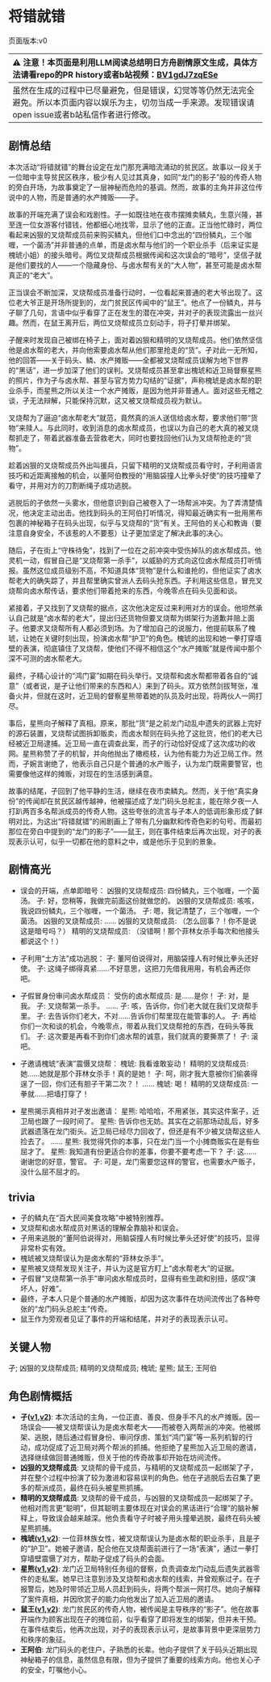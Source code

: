 # 将错就错
页面版本:v0
 

| :warning: 注意！本页面是利用LLM阅读总结明日方舟剧情原文生成，具体方法请看repo的PR history或者b站视频：[BV1gdJ7zqESe](https://www.bilibili.com/video/BV1gdJ7zqESe/)         |
|:----------------------------|
| 虽然在生成的过程中已尽量避免，但是错误，幻觉等等仍然无法完全避免。所以本页面内容以娱乐为主，切勿当成一手来源。发现错误请open issue或者b站私信作者进行修改。|



## 剧情总结
本次活动“将错就错”的舞台设定在龙门那充满暗流涌动的贫民区。故事以一段关于一位暗中主导贫民区秩序，极少有人见过其真身，如同“龙门的影子”般的传奇人物的旁白开场，为故事奠定了一层神秘而危险的基调。然而，故事的主角并非这位传说中的人物，而是普通的水产摊贩——孑。

故事的开端充满了误会和戏剧性。孑一如既往地在夜市摆摊卖鳞丸，生意兴隆，甚至连一位女游客付错钱，他都细心地找零，显示了他的正直。正当他忙碌时，两位看起来凶狠的叉烧帮成员前来购买鳞丸，但他们口中念出的“四份鳞丸，三个咖喱，一个菌汤”并非普通的点单，而是卤水帮与他们的一个职业杀手（后来证实是槐琥小姐）的接头暗号。两位叉烧帮成员根据传闻和这次误会的“暗号”，坚信孑就是他们要找的人——一个隐藏身份、与卤水帮有关的“大人物”，甚至可能是卤水帮真正的“老大”。

正当误会不断加深，叉烧帮成员准备行动时，一位看起来普通的老大爷出现了。这位老大爷正是开场所提到的，龙门贫民区传闻中的“鼠王”。他点了一份鳞丸，并与孑聊了几句，言语中似乎看穿了正在发生的潜在冲突，并对孑的表现流露出一丝兴趣。然而，在鼠王离开后，两位叉烧帮成员立刻动手，将孑打晕并绑架。

孑醒来时发现自己被绑在椅子上，面对着凶狠和精明的叉烧帮成员。他们依然坚信他是卤水帮的老大，并向他索要卤水帮从他们那里抢走的“货”。孑对此一无所知，他的回答——关于码头、鳞、水产摊贩——全都被叉烧帮成员误解为地下世界的“黑话”，进一步加深了他们的误判。叉烧帮成员甚至拿出槐琥和近卫局督察星熊的照片，作为孑与卤水帮、甚至与官方势力勾结的“证据”，声称槐琥是卤水帮的职业杀手，而星熊之所以关注一个水产摊贩，是因为他并非普通人。面对这些无稽之谈，孑无法辩解，只能保持沉默，这又被叉烧帮成员视为默认。

叉烧帮为了逼迫“卤水帮老大”就范，竟然真的派人送信给卤水帮，要求他们带“货物”来赎人。与此同时，收到消息的卤水帮成员，也误以为自己的老大真的被叉烧帮抓走了，带着武器准备去营救老大，同时也要找回他们认为叉烧帮抢走的“货物”。

趁着凶狠的叉烧帮成员外出叫援兵，只留下精明的叉烧帮成员看守时，孑利用语言技巧和近距离接触的机会，以董阿伯教授的“用脑袋撞人比拳头好使”的技巧撞晕了看守，并用对方的刀割断绳子成功逃脱。

逃脱后的孑依然一头雾水，但他意识到自己被卷入了一场帮派冲突。为了弄清楚情况，他决定主动出击。他找到码头的王阿伯打听情况，得知最近确实有一批用黑布包裹的神秘箱子在码头出现，似乎与叉烧帮的“货”有关。王阿伯的关心和教诲（要注意自身安全，不该惹的人不要惹）让孑更加坚定了解决此事的决心。

随后，孑在街上“守株待兔”，找到了一位在之前冲突中受伤掉队的卤水帮成员。他灵机一动，假冒自己是“叉烧帮第一杀手”，以威胁的方式向这位卤水帮成员打听情报。虽然这位成员级别不高，不知道具体“货物”是什么和谁抢的，但他证实了卤水帮老大的确失踪了，并且帮里确实曾派人去码头抢东西。孑利用这些信息，冒充叉烧帮向卤水帮传话，要求他们带着抢来的东西，今晚零点在码头见面和谈。

紧接着，孑又找到了叉烧帮的据点，这次他决定反过来利用对方的误会。他坦然承认自己就是“卤水帮的老大”，提出归还货物但要叉烧帮为绑架行为道歉并赔上面子。他要求叉烧帮所有人都必须到场。为了增加自己的说服力，他提前联系了槐琥，让她在关键时刻出现，扮演卤水帮“护卫”的角色。槐琥的出现和她一拳打穿墙壁的表演，彻底镇住了叉烧帮，使他们不得不相信这个“水产摊贩”就是传闻中那个深不可测的卤水帮老大。

最终，孑精心设计的“鸿门宴”如期在码头举行。叉烧帮和卤水帮都带着各自的“诚意”（或者说，是孑让他们带来的东西和人）来到了码头。双方依然剑拔弩张，准备火并，但就在这时，近卫局的督察星熊带着她的队员及时出现，将两伙人一网打尽。

事后，星熊向孑解释了真相。原来，那批“货”是之前龙门动乱中遗失的武器上完好的源石装置，叉烧帮试图拆卸贩卖，而卤水帮则在码头抢了这批货，他们的老大已经被近卫局逮捕。近卫局一直在调查此案，而孑的行动恰好促成了这次成功的收网。星熊称赞了孑的机智，并向他抛出了橄榄枝，认为他有能力为近卫局工作。然而，孑婉言谢绝了，他表示自己只是个普通的水产贩子，认为龙门既需要警官，也需要像他这样的摊贩，对现在的生活感到满意。

故事的结尾，孑回到了他平静的生活，继续在夜市卖鳞丸。然而，关于他“真实身份”的传闻却在贫民区越传越神，他被描述成了龙门码头总舵主，能在除夕夜一人打趴两百多名帮派成员的传奇人物。这些夸张的流言与孑本人的低调形象形成了鲜明对比，为这出“将错就错”的闹剧画上了带有几分幽默和传奇色彩的句号。而最初那位在旁白中提到的“龙门的影子”——鼠王，则在事件结束后再次出现，对孑的表现表示认可，似乎一切都在他的意料之中，或是他乐于见到的景象。
## 剧情高光
- 误会的开端，点单即暗号：
  凶狠的叉烧帮成员: 四份鳞丸，三个咖喱，一个菌汤。
  孑: 好，您稍等，我做完前面这份就做您的。
  凶狠的叉烧帮成员: 咳咳，我说四份鳞丸，三个咖喱，一个菌汤。
  孑: 嗯，我记清楚了，三个咖喱，一个菌汤。
  凶狠的叉烧帮成员: ......
  凶狠的叉烧帮成员: （怎么回事？！你不是说这是暗号吗？）
  精明的叉烧帮成员: （没错啊！那个菲林女杀手每次和他接头都说这个！）

- 孑利用“土方法”成功逃脱：
  孑: 董阿伯说得对，用脑袋撞人有时候比拳头还好使。
  孑: 这绳子绑得真紧......不好意思，这把刀先借我用用，有机会再还你吧。

- 孑假冒身份审问卤水帮成员：
  受伤的卤水帮成员: 是......是你！
  孑: 对，是我。
  孑: 叉烧帮第一杀手。
  ......
  孑: 咳，告诉你，你们老大就在我们叉烧帮手里。
  孑: 去告诉你们老大，不对......告诉你们帮里现在能管事的人。
  孑: 再给你们一次和谈的机会，今晚零点，带着从我们叉烧帮抢的东西，在码头等我们。
  孑: 这次要是再看不到你们卤水帮的诚意，我们就真的要撕票了！
  孑: 滚吧。

- 孑邀请槐琥“表演”震慑叉烧帮：
  槐琥: 我看谁敢妄动！
  精明的叉烧帮成员: 她......她就是那个菲林女杀手！真的是她！
  孑: 呵，刚才我大意被你们偷袭得逞了一回，你们还有胆子干第二次？！
  ......
  槐琥: 喝！
  精明的叉烧帮成员: 一拳就......把墙打穿了！

- 星熊揭示真相并对孑发出邀请：
  星熊: 哈哈哈，不用紧张，其实这件案子，近卫局也跟了一段时间了。
  星熊: 告诉你也无妨。其实在之前那场动乱后，好多武器遗落在龙门街头。近卫局已经尽力回收了，但还是有不少被叉烧帮这些人捡去了。
  ......
  星熊: 我觉得凭你的本事，只在龙门当一个小摊商贩实在是有些屈才了。
  星熊: 我知道有份更适合你的差事，你要不要考虑一下？
  孑: 这......谢谢您的好意，警官。
  孑: 可是，龙门需要您这样的警官，也需要水产贩子，没什么屈不屈才的。
## trivia
- 孑的鳞丸在“百大民间美食攻略”中被特别推荐。
- 叉烧帮和卤水帮成员对黑话的理解全靠脑补和误会。
- 孑用来逃脱的“董阿伯说得对，用脑袋撞人有时候比拳头还好使”的技巧，显得非常朴实有效。
- 槐琥被叉烧帮误认为是卤水帮的“菲林女杀手”。
- 星熊被叉烧帮发现关注孑，并认为这是官方盯上“卤水帮老大”的证据。
- 孑假冒“叉烧帮第一杀手”审问卤水帮成员时，显得有些生疏和别扭，感叹“演坏人，好难”。
- 最终，孑本人只是个普通的水产摊贩，却因为这次事件在坊间流传出了各种夸张的“龙门码头总舵主”传奇。
- 鼠王作为旁观者见证了事件的开端和结尾，并对孑的表现表示认可。
## 关键人物
孑; 凶狠的叉烧帮成员; 精明的叉烧帮成员; 槐琥; 星熊; 鼠王; 王阿伯
## 角色剧情概括
-   **孑([v1](../chars/char_272_strong.md),[v2](../char_v3/char_272_strong.md))**: 本次活动的主角，一位正直、善良、但身手不凡的水产摊贩。因一场误会——被叉烧帮误认为是卤水帮老大——而被卷入两帮派的冲突。他被绑架、逃脱，随后通过假冒身份、审问俘虏、策划“鸿门宴”等一系列机智的行动，成功促成了近卫局对两个帮派的抓捕。他拒绝了星熊加入近卫局的邀请，选择继续做回普通摊贩，但关于他的传奇故事却开始在坊间流传。
-   **凶狠的叉烧帮成员**: 叉烧帮的骨干成员，与精明的叉烧帮成员一起绑架了孑，并在整个过程中扮演了较为激进和容易误判的角色。他在孑逃脱后去召集了更多的帮派成员，最终在码头被星熊抓捕。
-   **精明的叉烧帮成员**: 叉烧帮的骨干成员，与凶狠的叉烧帮成员一起绑架了孑。他相对而言更“聪明”，但其聪明主要体现在对误会的黑话进行“合理”的脑补解释上，导致误会越来越深。他负责看守孑时被孑用头撞晕逃脱，最终在码头被星熊抓捕。
-   **槐琥([v1](../chars/char_243_waaifu.md),[v2](../char_v3/char_243_waaifu.md))**: 一位菲林族女性，被叉烧帮误认为是卤水帮的职业杀手，且是孑的“护卫”。她被孑邀请，配合他在叉烧帮面前进行了一场“表演”，通过一拳打穿墙壁震慑了对方，帮助孑促成了码头的会面。
-   **星熊([v1](../chars/char_136_hsguma.md),[v2](../char_v3/char_136_hsguma.md))**: 龙门近卫局特别任务组的督察，负责调查龙门动乱后遗失武器零件的走私案。她早已注意到涉及叉烧帮和卤水帮的线索，并曾观察过孑。在孑报警后，她及时带领近卫局人员赶到码头，将两个帮派一网打尽。她向孑解释了案件真相，并因欣赏孑的能力向他发出了加入近卫局的邀请。
-   **鼠王([v1](../chars/extended_char_shu_wang.md),[v2](../char_v3/extended_char_shu_wang.md))**: 龙门贫民区的传奇人物，被传闻是主导秩序的“影子”。他在故事开端作为顾客出现在孑的摊位前，似乎看穿了即将发生的绑架，但并未干预。在事件结束后，他再次出现，对孑的表现表示认可，是故事背景中更深层势力和秩序的象征。
-   **王阿伯**: 龙门码头的老住户，孑熟悉的长辈。他向孑提供了关于码头近期出现神秘箱子的信息，虽然信息有限，但为孑提供了重要的线索方向。他也关心孑的安全，叮嘱他小心。
